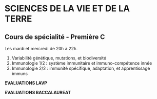 # SCIENCES DE LA VIE ET DE LA TERRE

## Cours de spécialité - Première C

Les mardi et mercredi de 20h à 22h. 

1) Variabilité génétique, mutations, et biodiversité
2) Immunologie 1/2 : système immunitaire et immuno-compétence innée
3) Immunologie 2/2 : immunité spécifique, adaptation, et apprentissage immuns

**EVALUATIONS LAVP**

**EVALUATIONS BACCALAUREAT**

